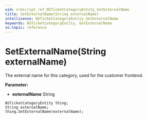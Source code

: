 ```yaml
---
uid: crmscript_ref_NSTicketCategoryEntity_SetExternalName
title: SetExternalName(String externalName)
intellisense: NSTicketCategoryEntity.SetExternalName
keywords: NSTicketCategoryEntity, GetExternalName
so.topic: reference
---
```


# SetExternalName(String externalName)

The external name for this category, used for the customer frontend.

**Parameter:** 
* **externalName** String

```crmscript
NSTicketCategoryEntity thing;
String externalName;
thing.SetExternalName(externalName);
```

